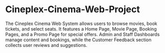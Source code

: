 # Cineplex-Cinema-Web-Project
The Cineplex Cinema Web System allows users to browse movies, book tickets, and select seats. It features a Home Page, Movie Page, Booking Pages, and a Promo Page for special offers. Admin and Staff Dashboards manage content and bookings, while the Customer Feedback section collects user reviews and suggestions.
